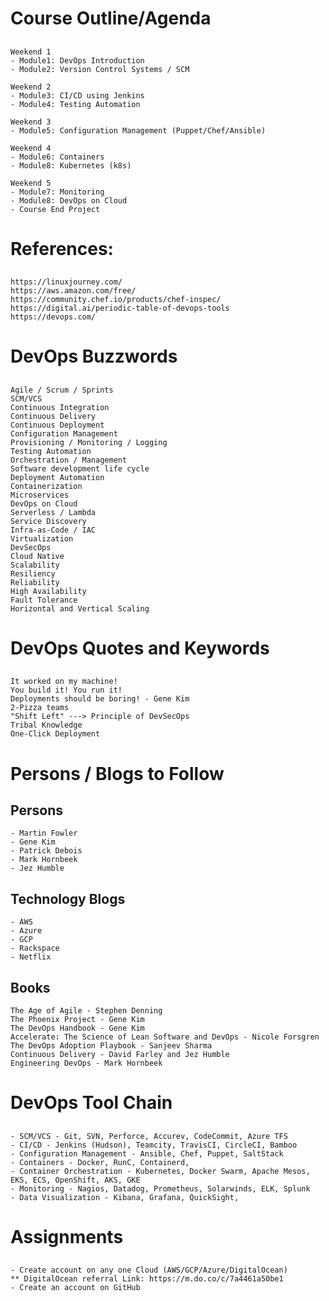 ## ########################
# Course Outline/Agenda
## ########################

    Weekend 1
    - Module1: DevOps Introduction
    - Module2: Version Control Systems / SCM

    Weekend 2
    - Module3: CI/CD using Jenkins
    - Module4: Testing Automation

    Weekend 3
    - Module5: Configuration Management (Puppet/Chef/Ansible)

    Weekend 4
    - Module6: Containers
    - Module8: Kubernetes (k8s)
    
    Weekend 5
    - Module7: Monitoring
    - Module8: DevOps on Cloud
    - Course End Project

## ########################
# References:
## ########################

    https://linuxjourney.com/
    https://aws.amazon.com/free/
    https://community.chef.io/products/chef-inspec/
    https://digital.ai/periodic-table-of-devops-tools
    https://devops.com/


## ########################
# DevOps Buzzwords
## ########################

    Agile / Scrum / Sprints
    SCM/VCS
    Continuous Integration
    Continuous Delivery
    Continuous Deployment
    Configuration Management
    Provisioning / Monitoring / Logging
    Testing Automation
    Orchestration / Management
    Software development life cycle
    Deployment Automation
    Containerization
    Microservices
    DevOps on Cloud
    Serverless / Lambda
    Service Discovery
    Infra-as-Code / IAC
    Virtualization
    DevSecOps
    Cloud Native
    Scalability
    Resiliency
    Reliability
    High Availability
    Fault Tolerance
    Horizontal and Vertical Scaling


## ########################
# DevOps Quotes and Keywords
## ########################
    It worked on my machine!
    You build it! You run it!
    Deployments should be boring! - Gene Kim
    2-Pizza teams
    "Shift Left" ---> Principle of DevSecOps
    Tribal Knowledge
    One-Click Deployment

## ########################
# Persons / Blogs to Follow
## ########################

## Persons
    - Martin Fowler
    - Gene Kim
    - Patrick Debois
    - Mark Hornbeek
    - Jez Humble

## Technology Blogs
    - AWS
    - Azure
    - GCP
    - Rackspace
    - Netflix

## Books
    The Age of Agile - Stephen Denning
    The Phoenix Project - Gene Kim
    The DevOps Handbook - Gene Kim
    Accelerate: The Science of Lean Software and DevOps - Nicole Forsgren
    The DevOps Adoption Playbook - Sanjeev Sharma
    Continuous Delivery - David Farley and Jez Humble
    Engineering DevOps - Mark Hornbeek


## ########################
# DevOps Tool Chain
## ########################
    - SCM/VCS - Git, SVN, Perforce, Accurev, CodeCommit, Azure TFS
    - CI/CD - Jenkins (Hudson), Teamcity, TravisCI, CircleCI, Bamboo
    - Configuration Management - Ansible, Chef, Puppet, SaltStack
    - Containers - Docker, RunC, Containerd,
    - Container Orchestration - Kubernetes, Docker Swarm, Apache Mesos, EKS, ECS, OpenShift, AKS, GKE
    - Monitoring - Nagios, Datadog, Prometheus, Solarwinds, ELK, Splunk
    - Data Visualization - Kibana, Grafana, QuickSight,


## ########################
# Assignments
## ########################

    - Create account on any one Cloud (AWS/GCP/Azure/DigitalOcean)
    ** DigitalOcean referral Link: https://m.do.co/c/7a4461a50be1
    - Create an account on GitHub
